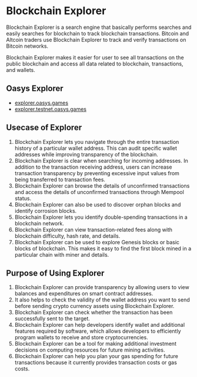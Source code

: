 ---
---

# Blockchain Explorer

Blockchain Explorer is a search engine that basically performs searches and easily searches for blockchain to track blockchain transactions. Bitcoin and Altcoin traders use Blockchain Explorer to track and verify transactions on Bitcoin networks.

Blockchain Explorer makes it easier for user to see all transactions on the public blockchain and access all data related to blockchain, transactions, and wallets.


## Oasys Explorer 
- [explorer.oasys.games](explorer.oasys.games)
- [explorer.testnet.oasys.games](explorer.testnet.oasys.games)


## Usecase of Explorer

1. Blockchain Explorer lets you navigate through the entire transaction history of a particular wallet address. This can audit specific wallet addresses while improving transparency of the blockchain.
2. Blockchain Explorer is clear when searching for incoming addresses. In addition to the transaction receiving address, users can increase transaction transparency by preventing excessive input values from being transferred to transaction fees.
3. Blockchain Explorer can browse the details of unconfirmed transactions and access the details of unconfirmed transactions through Mempool status.
4. Blockchain Explorer can also be used to discover orphan blocks and identify corrosion blocks.
5. Blockchain Explorer lets you identify double-spending transactions in a blockchain network.
6. Blockchain Explorer can view transaction-related fees along with blockchain difficulty, hash rate, and details.
7. Blockchain Explorer can be used to explore Genesis blocks or basic blocks of blockchain. This makes it easy to find the first block mined in a particular chain with miner and details.

## Purpose of Using Explorer

1. Blockchain Explorer can provide transparency by allowing users to view balances and expenditures on smart contract addresses.
2. It also helps to check the validity of the wallet address you want to send before sending crypto currency assets using Blockchain Explorer.
3. Blockchain Explorer can check whether the transaction has been successfully sent to the target.
4. Blockchain Explorer can help developers identify wallet and additional features required by software, which allows developers to efficiently program wallets to receive and store cryptocurrencies.
5. Blockchain Explorer can be a tool for making additional investment decisions on computing resources for future mining activities.
6. Blockchain Explorer can help you plan your gas spending for future transactions because it currently provides transaction costs or gas costs.